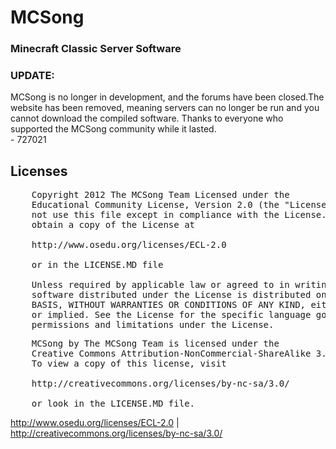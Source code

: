 <h1>MCSong</h1>

<h3>Minecraft Classic Server Software</h3>

<h3>UPDATE:</h3><p>MCSong is no longer in development, and the forums have been closed.The website has been removed, meaning servers can no longer be run and you cannot download the compiled software. Thanks to everyone who supported the MCSong community while it lasted.<br />- 727021</p>


<h2>Licenses</h2>

<pre>
    Copyright 2012 The MCSong Team Licensed under the
    Educational Community License, Version 2.0 (the "License"); you may
    not use this file except in compliance with the License. You may
    obtain a copy of the License at
    
    http://www.osedu.org/licenses/ECL-2.0
    
    or in the LICENSE.MD file
    
    Unless required by applicable law or agreed to in writing,
    software distributed under the License is distributed on an "AS IS"
    BASIS, WITHOUT WARRANTIES OR CONDITIONS OF ANY KIND, either express
    or implied. See the License for the specific language governing
    permissions and limitations under the License.
</pre>

<pre>
    MCSong by The MCSong Team is licensed under the
    Creative Commons Attribution-NonCommercial-ShareAlike 3.0 Unported License.
    To view a copy of this license, visit
    
    http://creativecommons.org/licenses/by-nc-sa/3.0/
    
    or look in the LICENSE.MD file.
</pre>

<p><a href="http://www.osedu.org/licenses/ECL-2.0">http://www.osedu.org/licenses/ECL-2.0</a> | <a href="http://creativecommons.org/licenses/by-nc-sa/3.0/">http://creativecommons.org/licenses/by-nc-sa/3.0/</a></p>
